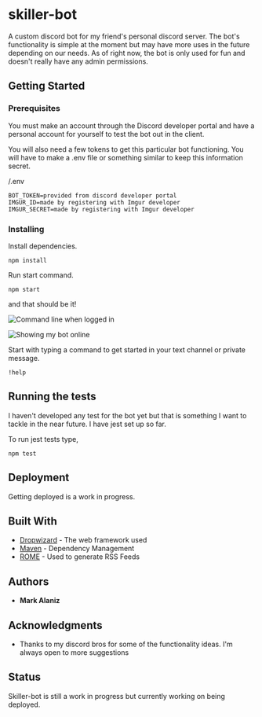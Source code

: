 # skiller-bot
A custom discord bot for my friend's personal discord server. The bot's functionality is simple at the moment but may have more uses in the future depending on our needs. As of right now, the bot is only used for fun and doesn't really have any admin permissions.

## Getting Started

### Prerequisites

You must make an account through the Discord developer portal and have a personal account for yourself to test the bot out in the client.

You will also need a few tokens to get this particular bot functioning. You will have to make a .env file or something similar to keep this information secret.

/.env
```
BOT_TOKEN=provided from discord developer portal
IMGUR_ID=made by registering with Imgur developer
IMGUR_SECRET=made by registering with Imgur developer
```

### Installing

Install dependencies.

```
npm install
```
Run start command.

```
npm start
```
and that should be it! 

![Command line when logged in](https://i.gyazo.com/25525ae7da65a9b1ca947d8affa856eb.png)

![Showing my bot online](https://i.gyazo.com/9e248ae299f26f19311913740920e9bd.png)

Start with typing a command to get started in your text channel or private message.

```
!help
```

## Running the tests

I haven't developed any test for the bot yet but that is something I want to tackle in the near future. I have jest set up so far.

To run jest tests type,
```
npm test
```

## Deployment

Getting deployed is a work in progress.

## Built With

* [Dropwizard](http://www.dropwizard.io/1.0.2/docs/) - The web framework used
* [Maven](https://maven.apache.org/) - Dependency Management
* [ROME](https://rometools.github.io/rome/) - Used to generate RSS Feeds

## Authors

* **Mark Alaniz**

## Acknowledgments

* Thanks to my discord bros for some of the functionality ideas. I'm always open to more suggestions

## Status
Skiller-bot is still a work in progress but currently working on being deployed.